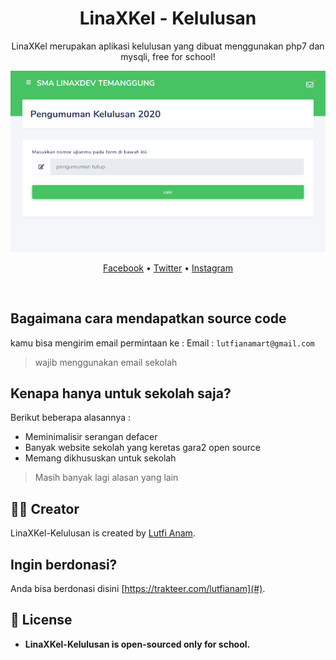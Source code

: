 <h1 align="center">LinaXKel - Kelulusan</h1>

<p align="center">
LinaXKel merupakan aplikasi kelulusan yang dibuat menggunakan php7 dan mysqli, free for school!
</p>

<p align="center">
  <img src="https://raw.githubusercontent.com/lutfianam/LinaXKel/master/tampilan-depan.png" alt="Tampilan depan"/>
</p>


<p align="center">
  <a href="https://facebook.com/lutf1anam">Facebook</a>
  •
  <a href="https://twitter.com/lutf1anam">Twitter</a>
  •
  <a href="https://instagram.com/lutf1anam">Instagram</a>
</p>

<br>

## Bagaimana cara mendapatkan source code
kamu bisa mengirim email permintaan ke :
Email  : `lutfianamart@gmail.com`

> wajib menggunakan email sekolah

## Kenapa hanya untuk sekolah saja?
Berikut beberapa alasannya :
- Meminimalisir serangan defacer
- Banyak website sekolah yang keretas gara2 open source
- Memang dikhususkan untuk sekolah

> Masih banyak lagi alasan yang lain

## 👨‍💻 Creator
LinaXKel-Kelulusan is created by [Lutfi Anam](http://trakteer.com/lutfianam).

## Ingin berdonasi?
Anda bisa berdonasi disini [https://trakteer.com/lutfianam](#).

## 📝 License
- **LinaXKel-Kelulusan is open-sourced only for school.**


